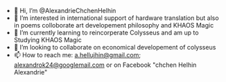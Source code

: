 - 👋 Hi, I’m @AlexandrieChchenHelhin
- 👀 I’m interested in international support of hardware translation but also in poems colloborate art developement philosophy and KHAOS Magic
- 🌱 I’m currently learning to reincorperate Colysseus and am up to Studying KHAOS Magic
- 💞️ I’m looking to collaborate on economical developement of colysseus
- 📫 How to reach me: a.hellujhin@gmail.com; alexandrok24@googlemail.com or on Facebook "chchen Helhin Alexandrie"

<!---
AlexandrieChchenHelhin/AlexandrieChchenHelhin is a ✨ special ✨ repository because its `README.md` (this file) appears on your GitHub profile.
You can click the Preview link to take a look at your changes.
--->
